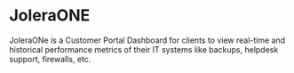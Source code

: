 # JoleraONE

JoleraONe is a Customer Portal Dashboard for clients to view real-time and historical performance metrics of their IT systems like backups, helpdesk support, firewalls, etc.
